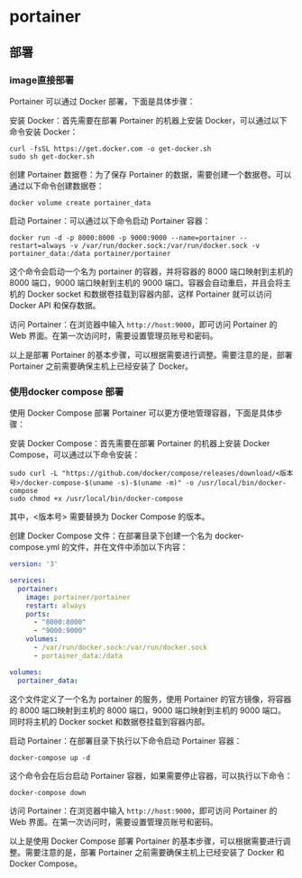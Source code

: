 # portainer

## 部署

### image直接部署

Portainer 可以通过 Docker 部署，下面是具体步骤：

安装 Docker：首先需要在部署 Portainer 的机器上安装 Docker，可以通过以下命令安装 Docker：

```shell
curl -fsSL https://get.docker.com -o get-docker.sh
sudo sh get-docker.sh
```

创建 Portainer 数据卷：为了保存 Portainer 的数据，需要创建一个数据卷。可以通过以下命令创建数据卷：

```shell
docker volume create portainer_data
```

启动 Portainer：可以通过以下命令启动 Portainer 容器：

```shell
docker run -d -p 8000:8000 -p 9000:9000 --name=portainer --restart=always -v /var/run/docker.sock:/var/run/docker.sock -v portainer_data:/data portainer/portainer
```

这个命令会启动一个名为 portainer 的容器，并将容器的 8000 端口映射到主机的 8000 端口，9000 端口映射到主机的 9000 端口。容器会自动重启，并且会将主机的 Docker socket 和数据卷挂载到容器内部，这样 Portainer 就可以访问 Docker API 和保存数据。

访问 Portainer：在浏览器中输入 `http://host:9000`，即可访问 Portainer 的 Web 界面。在第一次访问时，需要设置管理员账号和密码。

以上是部署 Portainer 的基本步骤，可以根据需要进行调整。需要注意的是，部署 Portainer 之前需要确保主机上已经安装了 Docker。

### 使用docker compose 部署

使用 Docker Compose 部署 Portainer 可以更方便地管理容器，下面是具体步骤：

安装 Docker Compose：首先需要在部署 Portainer 的机器上安装 Docker Compose，可以通过以下命令安装：

```shell
sudo curl -L "https://github.com/docker/compose/releases/download/<版本号>/docker-compose-$(uname -s)-$(uname -m)" -o /usr/local/bin/docker-compose
sudo chmod +x /usr/local/bin/docker-compose
```

其中，<版本号> 需要替换为 Docker Compose 的版本。

创建 Docker Compose 文件：在部署目录下创建一个名为 docker-compose.yml 的文件，并在文件中添加以下内容：

```yaml
version: '3'

services:
  portainer:
    image: portainer/portainer
    restart: always
    ports:
      - "8000:8000"
      - "9000:9000"
    volumes:
      - /var/run/docker.sock:/var/run/docker.sock
      - portainer_data:/data

volumes:
  portainer_data:
```

这个文件定义了一个名为 portainer 的服务，使用 Portainer 的官方镜像，将容器的 8000 端口映射到主机的 8000 端口，9000 端口映射到主机的 9000 端口。同时将主机的 Docker socket 和数据卷挂载到容器内部。

启动 Portainer：在部署目录下执行以下命令启动 Portainer 容器：

```shell
docker-compose up -d
```

这个命令会在后台启动 Portainer 容器，如果需要停止容器，可以执行以下命令：

```shell
docker-compose down
```

访问 Portainer：在浏览器中输入 `http://host:9000`，即可访问 Portainer 的 Web 界面。在第一次访问时，需要设置管理员账号和密码。

以上是使用 Docker Compose 部署 Portainer 的基本步骤，可以根据需要进行调整。需要注意的是，部署 Portainer 之前需要确保主机上已经安装了 Docker 和 Docker Compose。
